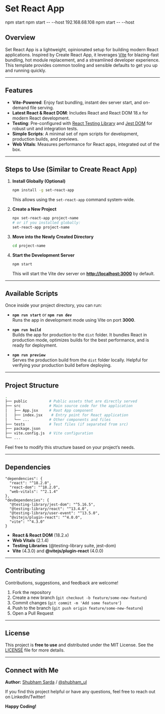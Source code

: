 
# Set React App
npm start
npm start -- --host 192.168.68.108
npm start -- --host
## Overview

Set React App is a lightweight, opinionated setup for building modern React applications. Inspired by Create React App, it leverages [Vite](https://vitejs.dev/) for blazing-fast bundling, hot module replacement, and a streamlined developer experience. This template provides common tooling and sensible defaults to get you up and running quickly.

---

## Features

- **Vite-Powered**: Enjoy fast bundling, instant dev server start, and on-demand file serving.  
- **Latest React & React DOM**: Includes React and React DOM 18.x for modern React development.  
- **Testing**: Pre-configured with [React Testing Library](https://testing-library.com/docs/react-testing-library/intro/) and [Jest DOM](https://github.com/testing-library/jest-dom) for robust unit and integration tests.  
- **Simple Scripts**: A minimal set of npm scripts for development, production builds, and previews.  
- **Web Vitals**: Measures performance for React apps, integrated out of the box.  

---

## Steps to Use (Similar to Create React App)

1. **Install Globally (Optional)**  
   ```bash
   npm install -g set-react-app
   ```
   This allows using the `set-react-app` command system-wide.

2. **Create a New Project**  
   ```bash
   npx set-react-app project-name
   # or if you installed globally:
   set-react-app project-name
   ```

3. **Move into the Newly Created Directory**  
   ```bash
   cd project-name
   ```

4. **Start the Development Server**  
   ```bash
   npm start
   ```
   This will start the Vite dev server on **[http://localhost:3000](http://localhost:3000)** by default.

---

## Available Scripts

Once inside your project directory, you can run:

- **`npm run start`** or **`npm run dev`**  
  Runs the app in development mode using Vite on port **3000**.  

- **`npm run build`**  
  Builds the app for production to the `dist` folder. It bundles React in production mode, optimizes builds for the best performance, and is ready for deployment.  

- **`npm run preview`**  
  Serves the production build from the `dist` folder locally. Helpful for verifying your production build before deploying.  

---

## Project Structure

```bash
.
├── public          # Public assets that are directly served
├── src             # Main source code for the application
│   ├── App.jsx     # Root App component
│   ├── index.jsx    # Entry point for React application
│   └── ...         # Other components and files
├── tests           # Test files (if separated from src)
├── package.json
├── vite.config.js  # Vite configuration
└── ...
```

Feel free to modify this structure based on your project’s needs.

---

## Dependencies

```jsonc
"dependencies": {
  "react": "^18.2.0",
  "react-dom": "^18.2.0",
  "web-vitals": "^2.1.4"
},
"devDependencies": {
  "@testing-library/jest-dom": "^5.16.5",
  "@testing-library/react": "^13.4.0",
  "@testing-library/user-event": "^13.5.0",
  "@vitejs/plugin-react": "^4.0.0",
  "vite": "^4.3.0"
}
```

- **React & React DOM** (18.2.x)  
- **Web Vitals** (2.1.4)  
- **Testing Libraries** (@testing-library suite, jest-dom)  
- **Vite** (4.3.0) and **@vitejs/plugin-react** (4.0.0)  

---

## Contributing

Contributions, suggestions, and feedback are welcome!  
1. Fork the repository  
2. Create a new branch (`git checkout -b feature/some-new-feature`)  
3. Commit changes (`git commit -m 'Add some feature'`)  
4. Push to the branch (`git push origin feature/some-new-feature`)  
5. Open a Pull Request  

---

## License

This project is **free to use** and distributed under the MIT License. See the [LICENSE](LICENSE) file for more details.

---

## Connect with Me

**Author:** [Shubham Sarda](https://www.linkedin.com/in/shubhamsarda/) / [@shubham_ul](https://x.com/shubham_ul)  

If you find this project helpful or have any questions, feel free to reach out on LinkedIn/Twitter!

**Happy Coding!**
